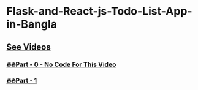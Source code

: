 # Flask-and-React-js-Todo-List-App-in-Bangla


<!-- ### [🔥🔥Part - 0]() -->

## [See Videos](https://www.youtube.com/playlist?list=PLsC9YeVUTz3_fqXYxLRxIIQfYWII7vLe4)
### [🔥🔥Part - 0 - No Code For This Video ](#)
### [🔥🔥Part - 1](https://github.com/codewithrafiq/Flask-and-React-js-Todo-List-App-in-Bangla/tree/a5e5ff059ba5a363a734f2b60c5c3746fb700994) 
